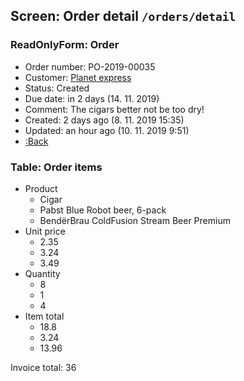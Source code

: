 ## Screen: Order detail `/orders/detail`

### ReadOnlyForm: Order

- Order number: PO-2019-00035
- Customer: [Planet express](#/customers/detail)
- Status: Created
- Due date: in 2 days (14. 11. 2019)
- Comment: The cigars better not be too dry!
- Created: 2 days ago (8. 11. 2019 15:35)
- Updated: an hour ago (10. 11. 2019 9:51)
- [:Back](#/orders)

### Table: Order items

- Product
    - Cigar
    - Pabst Blue Robot beer, 6-pack
    - BendërBrau ColdFusion Stream Beer Premium
- Unit price
    - 2.35
    - 3.24
    - 3.49
- Quantity
    - 8
    - 1
    - 4
- Item total
    - 18.8
    - 3.24
    - 13.96

Invoice total: 36
